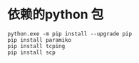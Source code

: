 # 依赖的python 包
    python.exe -m pip install --upgrade pip
    pip install paramiko
    pip install tcping
    pip install scp